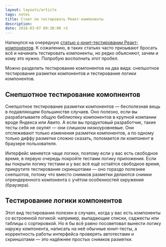```yaml
---
layout: layouts/article
tags: notes
title: Стоит ли тестировать Реакт-компоненты
description:
date: 2018-03-07 09:30:00 +3
---
```

Наткнулся на очередную [статью о юнит-тестировании Реакт-компонентов](https://medium.com/devschacht/berry-de-witte-unit-testing-your-react-application-with-jest-and-enzyme-6ef3658fdc93). К сожалению, в таких статьях часто призывают бросать всё и начинать тестировать компоненты, но редко объясняют, зачем и кому это нужно. Попробую восполнить этот пробел.

Можно разделить тестирование компонентов на два вида: снепшотное тестирование разметки компонентов и тестирование логики компонентов.

## Снепшотное тестирование комопнентов

Снепшотное тестирование разметки компонентов — бесполезная вещь в подавляющем большинстве случаев. Оно полезно, если вы разрабатываете общую библиотеку компонентов в крупной компании вроде Яндекса или Авито. А если вы продуктовый разработчик, такие тесты себя не окупят — они слишком низкоуровневые. Они отслеживают только изменения разметки компонентов, а по одному только диффу разметки сложно сказать, поломается ли компонент в браузере пользователя.

Интерфейс меняется чаще логики, поэтому если у вас есть свободное время, в первую очередь покройте тестами логику приложения. Если вы покрыли логику тестами и у вас всё ещё остаётся свободное время, прикрутите тестирование скриншотами — оно гораздо полезнее снепшотов, потому что вместо снимков разметки делаются снимки отрендеренного компонента с учётом особенностей окружения (браузера).

## Тестирование логики компонентов

Этот вид тестирования полезен в случаях, когда у вас есть компоненты со встроенной логикой: например, выпадающие списки, саджесты или таблицы с сортировкой. Но я бы всё равно посоветовал вынести логику наружу компонента, написать на неё обычные юнит-тесты, а корректность работы интерфейса проверять автотестами и скриншотами — это надёжнее простых снимков разметки.
